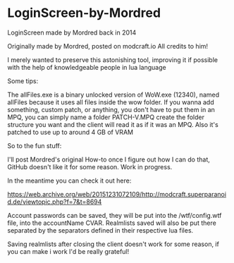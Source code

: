 # LoginScreen-by-Mordred
LoginScreen made by Mordred back in 2014

Originally made by Mordred, posted on modcraft.io
All credits to him!

I merely wanted to preserve this astonishing tool, improving it if possible with the help of knowledgeable people in lua language



Some tips:

The allFiles.exe is a binary unlocked version of WoW.exe (12340), named allFiles because it uses all files inside the wow folder. If you wanna add something, custom patch, or anything, you don't have to put them in an MPQ, you can simply name a folder PATCH-V.MPQ create the folder structure you want and the client will read it as if it was an MPQ.
Also it's patched to use up to around 4 GB of VRAM

So to the fun stuff:

I'll post Mordred's original How-to once I figure out how I can do that, GitHub doesn't like it for some reason. Work in progress.

In the meantime you can check it out here:

https://web.archive.org/web/20151231072109/http://modcraft.superparanoid.de/viewtopic.php?f=7&t=8694

Account passwords can be saved, they will be put into the /wtf/config.wtf file, into the accountName CVAR.
Realmlists saved will also be put there separated by the separators defined in their respective lua files.

Saving realmlists after closing the client doesn't work for some reason, if you can make i work I'd be really grateful!
